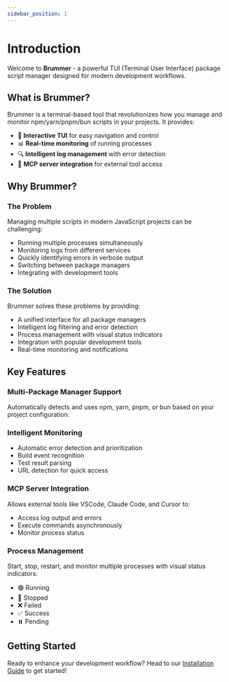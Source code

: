 ```yaml
---
sidebar_position: 1
---
```


# Introduction

Welcome to **Brummer** - a powerful TUI (Terminal User Interface) package script manager designed for modern development workflows.

## What is Brummer?

Brummer is a terminal-based tool that revolutionizes how you manage and monitor npm/yarn/pnpm/bun scripts in your projects. It provides:

- 🚀 **Interactive TUI** for easy navigation and control
- 📊 **Real-time monitoring** of running processes
- 🔍 **Intelligent log management** with error detection
- 🔌 **MCP server integration** for external tool access

## Why Brummer?

### The Problem

Managing multiple scripts in modern JavaScript projects can be challenging:
- Running multiple processes simultaneously
- Monitoring logs from different services
- Quickly identifying errors in verbose output
- Switching between package managers
- Integrating with development tools

### The Solution

Brummer solves these problems by providing:
- A unified interface for all package managers
- Intelligent log filtering and error detection
- Process management with visual status indicators
- Integration with popular development tools
- Real-time monitoring and notifications

## Key Features

### Multi-Package Manager Support
Automatically detects and uses npm, yarn, pnpm, or bun based on your project configuration.

### Intelligent Monitoring
- Automatic error detection and prioritization
- Build event recognition
- Test result parsing
- URL detection for quick access

### MCP Server Integration
Allows external tools like VSCode, Claude Code, and Cursor to:
- Access log output and errors
- Execute commands asynchronously
- Monitor process status

### Process Management
Start, stop, restart, and monitor multiple processes with visual status indicators:
- 🟢 Running
- 🔴 Stopped
- ❌ Failed
- ✅ Success
- ⏸️ Pending

## Getting Started

Ready to enhance your development workflow? Head to our [Installation Guide](./installation) to get started!